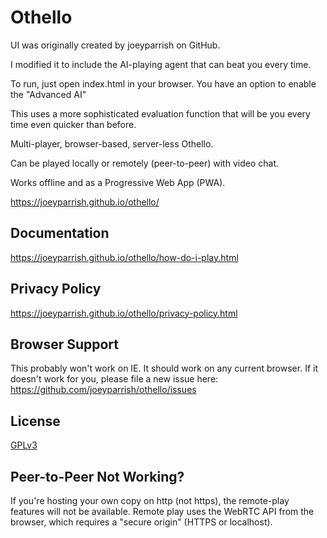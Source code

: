 # Othello

UI was originally created by joeyparrish on GitHub.

I modified it to include the AI-playing agent that can beat you every time.

To run, just open index.html in your browser. You have an option to enable the "Advanced AI"

This uses a more sophisticated evaluation function that will be you every time even quicker than before.

Multi-player, browser-based, server-less Othello.

Can be played locally or remotely (peer-to-peer) with video chat.

Works offline and as a Progressive Web App (PWA).

https://joeyparrish.github.io/othello/

## Documentation

https://joeyparrish.github.io/othello/how-do-i-play.html

## Privacy Policy

https://joeyparrish.github.io/othello/privacy-policy.html

## Browser Support

This probably won't work on IE.  It should work on any current browser.
If it doesn't work for you, please file a new issue here:
https://github.com/joeyparrish/othello/issues

## License

[GPLv3](https://www.gnu.org/licenses/gpl-3.0.en.html)

## Peer-to-Peer Not Working?

If you're hosting your own copy on http (not https), the remote-play features
will not be available.  Remote play uses the WebRTC API from the browser, which
requires a "secure origin" (HTTPS or localhost).

